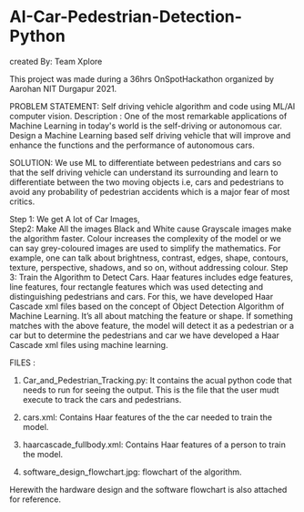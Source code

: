 # AI-Car-Pedestrian-Detection-Python

created By: Team Xplore

This project was made during a 36hrs OnSpotHackathon organized by Aarohan NIT Durgapur 2021.

PROBLEM STATEMENT:
Self driving vehicle algorithm and code using ML/AI computer vision.
Description : One of the most remarkable applications of Machine Learning in today's world is the self-driving or autonomous car. Design a Machine Learning based self driving vehicle that will improve and enhance the functions and the performance of autonomous cars.


SOLUTION:
We use ML to differentiate between pedestrians and cars so that the self driving vehicle can understand its surrounding and learn to differentiate between the two moving objects i.e, cars and pedestrians to avoid any probability of pedestrian accidents which is a major fear of most critics.

Step 1: We get A lot of Car Images,  
Step2: Make All the images Black and White cause Grayscale images make the algorithm faster. Colour increases the complexity of the model or we can say grey-coloured images are used to simplify the mathematics. For example, one can talk about brightness, contrast, edges, shape, contours, texture, perspective, shadows, and so on, without addressing colour.
Step 3: Train the Algorithm to Detect Cars. Haar features includes edge features, line features, four rectangle features which was used detecting and distinguishing pedestrians and cars. For this, we have developed Haar Cascade xml files based on the concept of Object Detection Algorithm of Machine Learning.
It’s all about matching the feature or shape. If something matches with the above feature, the model will detect it as a pedestrian or a car but to determine the pedestrians and car we have developed a Haar Cascade xml files using machine learning.


FILES :
1. Car_and_Pedestrian_Tracking.py: It contains the acual python code that needs to run for seeing the output. This is the file that the user mudt execute to track the cars and pedestrians.

2. cars.xml: Contains Haar features of the the car needed to train the model.
3. haarcascade_fullbody.xml: Contains Haar features of a person to train the model.
4. software_design_flowchart.jpg: flowchart of the algorithm.

Herewith the hardware design and the software flowchart is also attached for reference.

